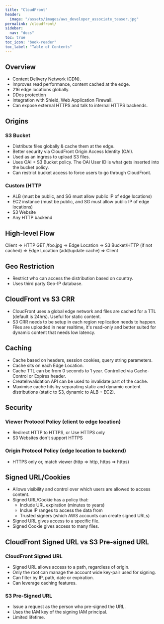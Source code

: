 ```yaml
---
title: "CloudFront"
header:
  image: "/assets/images/aws_developer_associate_teaser.jpg"
permalink: /cloudfront/
sidebar:
  nav: "docs"
toc: true
toc_icon: "book-reader"
toc_label: "Table of Contents"
---
```


## Overview

- Content Delivery Network (CDN).
- Improves read performance, content cached at the edge.
- 216 edge locations globally.
- DDos protection
- Integration with Shield, Web Application Firewall.
- Can expose external HTTPS and talk to internal HTTPS backends.

## Origins

### S3 Bucket

- Distribute files globally & cache them at the edge.
- Better security via CloudFront Origin Access Identity (OAI).
- Used as an ingress to upload S3 files.
- Uses OAI + S3 Bucket policy. The OAI User ID is what gets inserted into the bucket policy.
- Can restrict bucket access to force users to go through CloudFront.


### Custom (HTTP

- ALB (must be public, and SG must allow public IP of edge locations)
- EC2 instance (must be public, and SG must allow public IP of edge locations)
- S3 Website
- Any HTTP backend

## High-level Flow

Client => HTTP GET /foo.jpg => Edge Location => S3 Bucket/HTTP (if not cached) => Edge Location (add/update cache) => Client

## Geo Restriction

- Restrict who can access the distribution based on country.
- Uses third party Geo-IP database.

## CloudFront vs S3 CRR

- CloudFront uses a global edge network and files are cached for a TTL (default is 24hrs). Useful for static content.
- S3 CRR needs to be setup in each region replication needs to happen.  Files are uploaded in near realtime, it's read-only and better suited for dynamic content that needs low latency.

## Caching

- Cache based on headers, session cookies, query string parameters.
- Cache sits on each Edge Location.
- Cache TTL can be from 0 seconds to 1 year. Controlled via Cache-Control or Expires header.
- CreateInvalidation API can be used to invalidate part of the cache.
- Maximise cache hits by separating static and dynamic content distributions (static to S3, dynamic to ALB + EC2).

## Security

### Viewer Protocol Policy (client to edge location)

- Redirect HTTP to HTTPS, or Use HTTPS only
- S3 Websites don't support HTTPS

### Origin Protocol Policy (edge location to backend)

- HTTPS only or, match viewer (http => http, https => https)

## Signed URL/Cookies

- Allows visibility and control over which users are allowed to access content.
- Signed URL/Cookie has a policy that:
  - Include URL expiration (minutes to years)
  - Inclue IP ranges to access the data from
  - Trusted signers (which AWS accounts can create signed URLs)
- Signed URL gives access to a specific file.
- Signed Cookie gives access to many files.

## CloudFront Signed URL vs S3 Pre-signed URL

### CloudFront Signed URL

- Signed URL allows access to a path, regardless of origin.
- Only the root can manage the account wide key-pair used for signing.
- Can filter by IP, path, date or expiration.
- Can leverage caching features.

### S3 Pre-Signed URL

- Issue a request as the person who pre-signed the URL.
- Uses the IAM key of the signing IAM principal.
- Limited lifetime.
